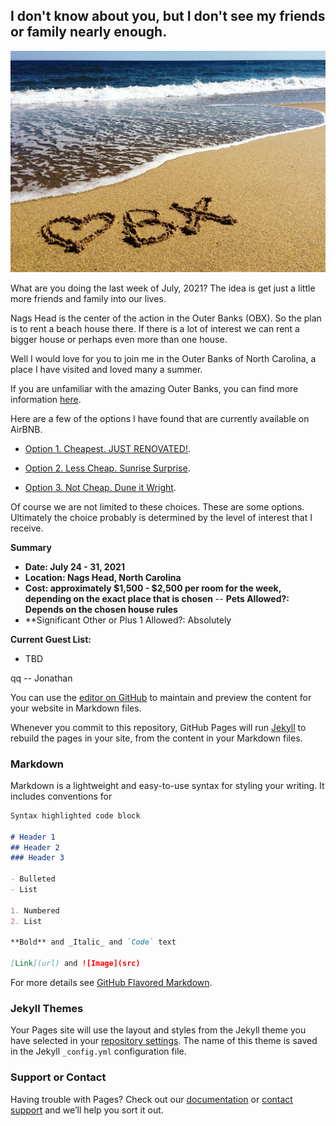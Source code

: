 ## I don't know about you, but I don't see my friends or family nearly enough. 

![](OBX-Love.jpg)

What are you doing the last week of July, 2021? The idea is get just a little more friends and 
family into our lives.

Nags Head is the center of the action in the Outer Banks (OBX). So the plan is to rent a 
beach house there. If there is a lot of interest we can rent a bigger house or perhaps even 
more than one house.

Well I would love for you to join me in the Outer Banks of North Carolina, a place I have 
visited and loved many a summer.

If you are unfamiliar with the amazing Outer Banks, you can find more information 
[here](https://en.wikipedia.org/wiki/Outer_Banks).

Here are a few of the options I have found that are currently available on AirBNB.

- [Option 1. Cheapest. JUST RENOVATED!](https://www.airbnb.com/rooms/34533054?adults=14&check_in=2021-07-24&check_out=2021-07-31&source_impression_id=p3_1609794831_OPzQfmK5rWgJ4TV0&guests=1).

- [Option 2. Less Cheap. Sunrise Surprise](https://www.airbnb.com/rooms/29557121?adults=14&check_in=2021-07-24&check_out=2021-07-31&source_impression_id=p3_1609794164_0MpG%2BXhSPdr9dELi&guests=1).

- [Option 3. Not Cheap. Dune it Wright](https://www.airbnb.com/rooms/38949923?adults=14&check_in=2021-07-24&check_out=2021-07-31&source_impression_id=p3_1609793722_RsG%2BEu3W21LblnwQ&guests=1).

Of course we are not limited to these choices. These are some options. Ultimately the choice 
probably is determined by the level of interest that I receive.



**Summary**

- **Date: July 24 - 31, 2021**
- **Location: Nags Head, North Carolina**
- **Cost: approximately $1,500 - $2,500 per room for the week, depending on the exact place 
that is chosen** -- **Pets Allowed?: Depends on the chosen house rules** 
- **Significant Other or Plus 1 Allowed?: Absolutely


**Current Guest List:**

- TBD




qq
-- Jonathan

You can use the [editor on 
GitHub](https://github.com/jonathan-r-jones/Outer-Banks-2021/edit/gh-pages/index.md) to 
maintain and preview the content for your website in Markdown files.

Whenever you commit to this repository, GitHub Pages will run [Jekyll](https://jekyllrb.com/) 
to rebuild the pages in your site, from the content in your Markdown files.

### Markdown

Markdown is a lightweight and easy-to-use syntax for styling your writing. It includes 
conventions for

```markdown
Syntax highlighted code block

# Header 1
## Header 2
### Header 3

- Bulleted
- List

1. Numbered
2. List

**Bold** and _Italic_ and `Code` text

[Link](url) and ![Image](src)
```

For more details see [GitHub Flavored Markdown](https://guides.github.com/features/mastering-markdown/).

### Jekyll Themes

Your Pages site will use the layout and styles from the Jekyll theme you have selected in your [repository settings](https://github.com/jonathan-r-jones/Outer-Banks-2021/settings). The name of this theme is saved in the Jekyll `_config.yml` configuration file.

### Support or Contact

Having trouble with Pages? Check out our [documentation](https://docs.github.com/categories/github-pages-basics/) or [contact support](https://github.com/contact) and we’ll help you sort it out.
